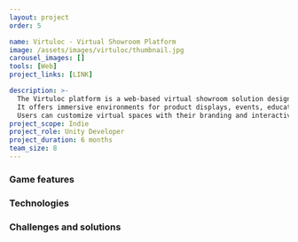 ```yaml
---
layout: project
order: 5

name: Virtuloc - Virtual Showroom Platform
image: /assets/images/virtuloc/thumbnail.jpg
carousel_images: []
tools: [Web]
project_links: [LINK]

description: >-
  The Virtuloc platform is a web-based virtual showroom solution designed to meet diverse business needs. 
  It offers immersive environments for product displays, events, education, and customer engagement. \n
  Users can customize virtual spaces with their branding and interactive 3D content, making it a flexible tool for creating personalized experiences.
project_scope: Indie
project_role: Unity Developer
project_duration: 6 months
team_size: 8
---
```


### Game features

### Technologies

### Challenges and solutions
